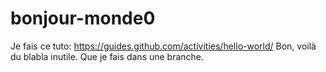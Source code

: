 # bonjour-monde0
Je fais ce tuto: https://guides.github.com/activities/hello-world/
Bon, voilà du blabla inutile. Que je fais dans une branche.
